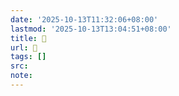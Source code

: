 ```yaml
---
date: '2025-10-13T11:32:06+08:00'
lastmod: '2025-10-13T13:04:51+08:00'
title: 󰫰
url: 󰫰
tags: []
src:
note:
---
```

